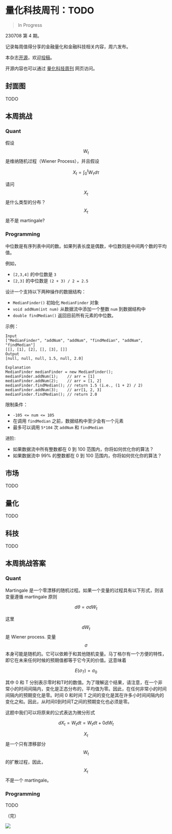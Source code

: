 # 量化科技周刊：TODO

> In Progress

230708 第 4 期。

记录每周值得分享的金融量化和金融科技相关内容，周六发布。

本杂志[开源](https://github.com/Midtown-Innovation/quantech-weekly.git "开源地址")，欢迎[投稿](https://github.com/Midtown-Innovation/quantech-weekly/issues "投稿")。

开源内容也可以通过 [量化科技周刊](https://midtown.gitbook.io/quantech "量化科技周刊") 网页访问。

## 封面图

TODO

## 本周挑战

### Quant

假设 $$ W_{t} $$ 是维纳随机过程（Wiener Process），并且假设

$$
X_{t} = \int_{0}^{t}W_{\tau} d \tau
$$

请问 $$X_{t}$$ 是什么类型的分布？$$X_{t}$$ 是不是 martingale?

### Programming
中位数是有序列表中间的数。如果列表长度是偶数，中位数则是中间两个数的平均值。

例如，

- `[2,3,4]` 的中位数是 `3`
- `[2,3]` 的中位数是 `(2 + 3) / 2 = 2.5`

设计一个支持以下两种操作的数据结构：

- `MedianFinder()` 初始化 `MedianFinder` 对象
- `void addNum(int num)` 从数据流中添加一个整数 `num` 到数据结构中
- `double findMedian()` 返回目前所有元素的中位数。

示例：

```
Input
["MedianFinder", "addNum", "addNum", "findMedian", "addNum", "findMedian"]
[[], [1], [2], [], [3], []]
Output
[null, null, null, 1.5, null, 2.0]

Explanation
MedianFinder medianFinder = new MedianFinder();
medianFinder.addNum(1);    // arr = [1]
medianFinder.addNum(2);    // arr = [1, 2]
medianFinder.findMedian(); // return 1.5 (i.e., (1 + 2) / 2)
medianFinder.addNum(3);    // arr[1, 2, 3]
medianFinder.findMedian(); // return 2.0
```

限制条件：

- `-105 <= num <= 105`
- 在调用 `findMedian` 之前，数据结构中至少会有一个元素
- 最多可以调用 `5*104` 次 `addNum` 和 `findMedian`

进阶:

- 如果数据流中所有整数都在 0 到 100 范围内，你将如何优化你的算法？
- 如果数据流中 99% 的整数都在 0 到 100 范围内，你将如何优化你的算法？

## 市场

TODO

## 量化

TODO

## 科技

TODO

## 本周挑战答案

### Quant

Martingale 是一个零漂移的随机过程。如果一个变量的过程具有以下形式，则该变量遵循 martingale 原则

$$
d \theta = \sigma dW_{t}
$$

这里 $$ dW_{t} $$ 是 Wiener process. 变量 $$\sigma$$本身可能是随机的。它可以依赖于和其他随机变量。马丁格尔有一个方便的特性，即它在未来任何时候的预期值都等于它今天的价值。这意味着

$$
E(\sigma_{T}) = \sigma_{0}
$$

其中 0 和 T 分别表示零时和T时的数值。为了理解这个结果，请注意，在一个非常小的时间间隔内，变化是正态分布的，平均值为零。因此，在任何非常小的时间间隔内的预期变化是零。时间 0 和时间 T 之间的变化是其在许多小时间间隔内的变化之和。因此，从时间0到时间T之间的预期变化也必须是零。

这题中我们可以将原来的公式表达为微分形式

$$
dX_{t} = W_{t}dt = W_{t}dt + 0dW_{t}
$$

$$X_{t}$$ 是一个只有漂移部分 $$W_{t}$$的扩散过程，因此，$$X_{t}$$ 不是一个 martingale。

### Programming

TODO

（完）

![](https://raw.githubusercontent.com/Midtown-Innovation/quantech-weekly/main/resource/wechat.png)


